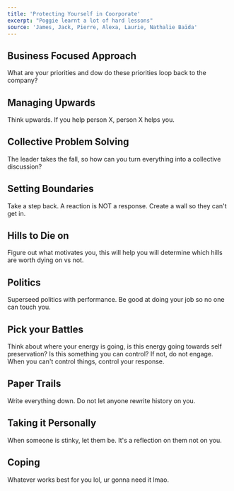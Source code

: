 ```yaml
---
title: 'Protecting Yourself in Coorporate'
excerpt: "Poggie learnt a lot of hard lessons"
source: 'James, Jack, Pierre, Alexa, Laurie, Nathalie Baïda'
---
```


## Business Focused Approach
What are your priorities and dow do these priorities loop back to the company?

## Managing Upwards
Think upwards. If you help person X, person X helps you.

## Collective Problem Solving
The leader takes the fall, so how can you turn everything into a collective discussion?

## Setting Boundaries
Take a step back. A reaction is NOT a response. Create a wall so they can't get in.

## Hills to Die on
Figure out what motivates you, this will help you will determine which hills are worth dying on vs not.

## Politics
Superseed politics with performance. Be good at doing your job so no one can touch you.

## Pick your Battles
Think about where your energy is going, is this energy going towards self preservation? Is this something you can control? If not, do not engage. When you can't control things, control your response.

## Paper Trails
Write everything down. Do not let anyone rewrite history on you.

## Taking it Personally
When someone is stinky, let them be. It's a reflection on them not on you.

## Coping
Whatever works best for you lol, ur gonna need it lmao.
